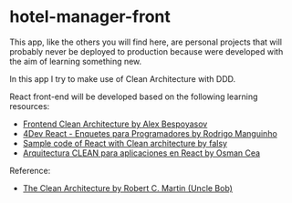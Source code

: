 # hotel-manager-front

This app, like the others you will find here, are personal projects that will probably never be deployed to production because were developed with the aim of learning something new.

In this app I try to make use of Clean Architecture with DDD.

React front-end will be developed based on the following learning resources:
- [Frontend Clean Architecture by Alex Bespoyasov](https://github.com/bespoyasov/frontend-clean-architecture)
- [4Dev React - Enquetes para Programadores by Rodrigo Manguinho](https://github.com/rmanguinho/clean-react)
- [Sample code of React with Clean architecture by falsy](https://github.com/falsy/react-with-clean-architecture)
- [Arquitectura CLEAN para aplicaciones en React by Osman Cea](https://github.com/daslaf/react-clean-architecture)

Reference:
- [The Clean Architecture by Robert C. Martin (Uncle Bob)](https://blog.cleancoder.com/uncle-bob/2012/08/13/the-clean-architecture.html)

